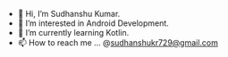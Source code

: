 - 👋 Hi, I’m Sudhanshu Kumar.
- 👀 I’m interested in Android Development.
- 🌱 I’m currently learning Kotlin.
- 📫 How to reach me ... @sudhanshukr729@gmail.com

<!---
Sudhanshu-729/Sudhanshu-729 is a ✨ special ✨ repository because its `README.md` (this file) appears on your GitHub profile.
You can click the Preview link to take a look at your changes.
--->
